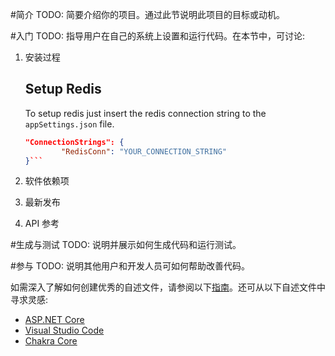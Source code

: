 #简介
TODO: 简要介绍你的项目。通过此节说明此项目的目标或动机。

#入门
TODO: 指导用户在自己的系统上设置和运行代码。在本节中，可讨论:
1.	安装过程
	## Setup Redis
	To setup redis just insert the redis connection string to the `appSettings.json` file.
	
	```json
	"ConnectionStrings": {
    		"RedisConn": "YOUR_CONNECTION_STRING"
 	}```
2.	软件依赖项
3.	最新发布
4.	API 参考

#生成与测试
TODO: 说明并展示如何生成代码和运行测试。

#参与
TODO: 说明其他用户和开发人员可如何帮助改善代码。

如需深入了解如何创建优秀的自述文件，请参阅以下[指南](https://docs.microsoft.com/en-us/azure/devops/repos/git/create-a-readme?view=azure-devops)。还可从以下自述文件中寻求灵感:
- [ASP.NET Core](https://github.com/aspnet/Home)
- [Visual Studio Code](https://github.com/Microsoft/vscode)
- [Chakra Core](https://github.com/Microsoft/ChakraCore)